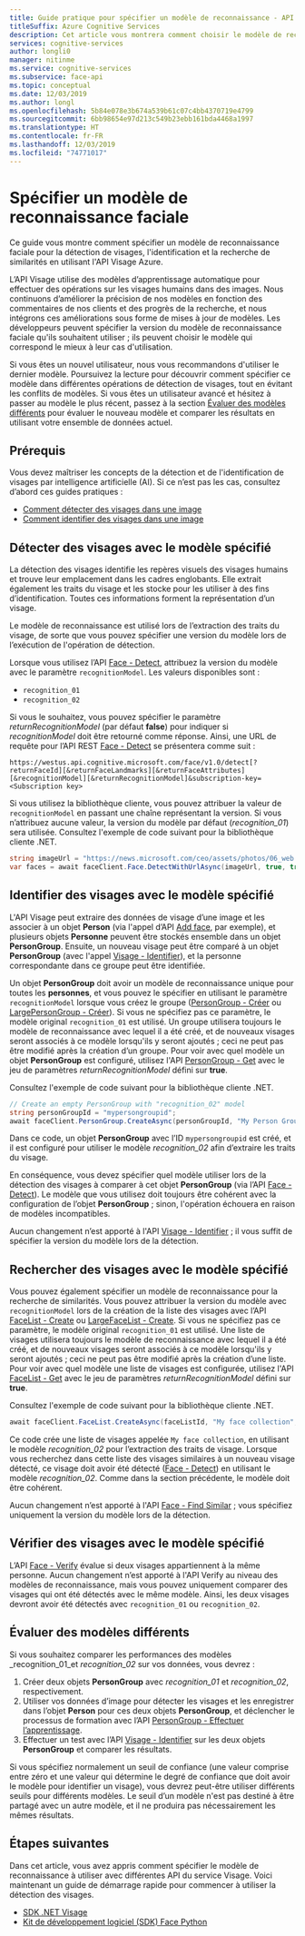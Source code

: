 ```yaml
---
title: Guide pratique pour spécifier un modèle de reconnaissance - API Visage
titleSuffix: Azure Cognitive Services
description: Cet article vous montrera comment choisir le modèle de reconnaissance à utiliser avec votre application API Visage Azure.
services: cognitive-services
author: longli0
manager: nitinme
ms.service: cognitive-services
ms.subservice: face-api
ms.topic: conceptual
ms.date: 12/03/2019
ms.author: longl
ms.openlocfilehash: 5b84e078e3b674a539b61c07c4bb4370719e4799
ms.sourcegitcommit: 6bb98654e97d213c549b23ebb161bda4468a1997
ms.translationtype: HT
ms.contentlocale: fr-FR
ms.lasthandoff: 12/03/2019
ms.locfileid: "74771017"
---
```

# <a name="specify-a-face-recognition-model"></a>Spécifier un modèle de reconnaissance faciale

Ce guide vous montre comment spécifier un modèle de reconnaissance faciale pour la détection de visages, l'identification et la recherche de similarités en utilisant l'API Visage Azure.

L’API Visage utilise des modèles d’apprentissage automatique pour effectuer des opérations sur les visages humains dans des images. Nous continuons d’améliorer la précision de nos modèles en fonction des commentaires de nos clients et des progrès de la recherche, et nous intégrons ces améliorations sous forme de mises à jour de modèles. Les développeurs peuvent spécifier la version du modèle de reconnaissance faciale qu'ils souhaitent utiliser ; ils peuvent choisir le modèle qui correspond le mieux à leur cas d'utilisation.

Si vous êtes un nouvel utilisateur, nous vous recommandons d'utiliser le dernier modèle. Poursuivez la lecture pour découvrir comment spécifier ce modèle dans différentes opérations de détection de visages, tout en évitant les conflits de modèles. Si vous êtes un utilisateur avancé et hésitez à passer au modèle le plus récent, passez à la section [Évaluer des modèles différents](#evaluate-different-models) pour évaluer le nouveau modèle et comparer les résultats en utilisant votre ensemble de données actuel.

## <a name="prerequisites"></a>Prérequis

Vous devez maîtriser les concepts de la détection et de l'identification de visages par intelligence artificielle (AI). Si ce n’est pas les cas, consultez d’abord ces guides pratiques :

* [Comment détecter des visages dans une image](HowtoDetectFacesinImage.md)
* [Comment identifier des visages dans une image](HowtoIdentifyFacesinImage.md)

## <a name="detect-faces-with-specified-model"></a>Détecter des visages avec le modèle spécifié

La détection des visages identifie les repères visuels des visages humains et trouve leur emplacement dans les cadres englobants. Elle extrait également les traits du visage et les stocke pour les utiliser à des fins d’identification. Toutes ces informations forment la représentation d’un visage.

Le modèle de reconnaissance est utilisé lors de l’extraction des traits du visage, de sorte que vous pouvez spécifier une version du modèle lors de l’exécution de l'opération de détection.

Lorsque vous utilisez l’API [Face - Detect], attribuez la version du modèle avec le paramètre `recognitionModel`. Les valeurs disponibles sont :

* `recognition_01`
* `recognition_02`

Si vous le souhaitez, vous pouvez spécifier le paramètre _returnRecognitionModel_ (par défaut **false**) pour indiquer si _recognitionModel_ doit être retourné comme réponse. Ainsi, une URL de requête pour l’API REST [Face - Detect] se présentera comme suit :

`https://westus.api.cognitive.microsoft.com/face/v1.0/detect[?returnFaceId][&returnFaceLandmarks][&returnFaceAttributes][&recognitionModel][&returnRecognitionModel]&subscription-key=<Subscription key>`

Si vous utilisez la bibliothèque cliente, vous pouvez attribuer la valeur de `recognitionModel` en passant une chaîne représentant la version.
Si vous n’attribuez aucune valeur, la version du modèle par défaut (_recognition_01_) sera utilisée. Consultez l'exemple de code suivant pour la bibliothèque cliente .NET.

```csharp
string imageUrl = "https://news.microsoft.com/ceo/assets/photos/06_web.jpg";
var faces = await faceClient.Face.DetectWithUrlAsync(imageUrl, true, true, recognitionModel: "recognition_02", returnRecognitionModel: true);
```

## <a name="identify-faces-with-specified-model"></a>Identifier des visages avec le modèle spécifié

L'API Visage peut extraire des données de visage d’une image et les associer à un objet **Person** (via l'appel d’API [Add face](https://westus.dev.cognitive.microsoft.com/docs/services/563879b61984550e40cbbe8d/operations/563879b61984550f3039523b), par exemple), et plusieurs objets **Personne** peuvent être stockés ensemble dans un objet **PersonGroup**. Ensuite, un nouveau visage peut être comparé à un objet **PersonGroup** (avec l'appel [Visage - Identifier]), et la personne correspondante dans ce groupe peut être identifiée.

Un objet **PersonGroup** doit avoir un modèle de reconnaissance unique pour toutes les **personnes**, et vous pouvez le spécifier en utilisant le paramètre `recognitionModel` lorsque vous créez le groupe ([PersonGroup - Créer] ou [LargePersonGroup - Créer]). Si vous ne spécifiez pas ce paramètre, le modèle original `recognition_01` est utilisé. Un groupe utilisera toujours le modèle de reconnaissance avec lequel il a été créé, et de nouveaux visages seront associés à ce modèle lorsqu'ils y seront ajoutés ; ceci ne peut pas être modifié après la création d’un groupe. Pour voir avec quel modèle un objet **PersonGroup** est configuré, utilisez l'API [PersonGroup - Get] avec le jeu de paramètres _returnRecognitionModel_ défini sur **true**.

Consultez l'exemple de code suivant pour la bibliothèque cliente .NET.

```csharp
// Create an empty PersonGroup with "recognition_02" model
string personGroupId = "mypersongroupid";
await faceClient.PersonGroup.CreateAsync(personGroupId, "My Person Group Name", recognitionModel: "recognition_02");
```

Dans ce code, un objet **PersonGroup** avec l’ID `mypersongroupid` est créé, et il est configuré pour utiliser le modèle _recognition_02_ afin d’extraire les traits du visage.

En conséquence, vous devez spécifier quel modèle utiliser lors de la détection des visages à comparer à cet objet **PersonGroup** (via l’API [Face - Detect]). Le modèle que vous utilisez doit toujours être cohérent avec la configuration de l’objet **PersonGroup** ; sinon, l'opération échouera en raison de modèles incompatibles.

Aucun changement n’est apporté à l'API [Visage - Identifier] ; il vous suffit de spécifier la version du modèle lors de la détection.

## <a name="find-similar-faces-with-specified-model"></a>Rechercher des visages avec le modèle spécifié

Vous pouvez également spécifier un modèle de reconnaissance pour la recherche de similarités. Vous pouvez attribuer la version du modèle avec `recognitionModel` lors de la création de la liste des visages avec l’API [FaceList - Create] ou [LargeFaceList - Create]. Si vous ne spécifiez pas ce paramètre, le modèle original `recognition_01` est utilisé. Une liste de visages utilisera toujours le modèle de reconnaissance avec lequel il a été créé, et de nouveaux visages seront associés à ce modèle lorsqu'ils y seront ajoutés ; ceci ne peut pas être modifié après la création d’une liste. Pour voir avec quel modèle une liste de visages est configurée, utilisez l'API [FaceList - Get] avec le jeu de paramètres _returnRecognitionModel_ défini sur **true**.

Consultez l'exemple de code suivant pour la bibliothèque cliente .NET.

```csharp
await faceClient.FaceList.CreateAsync(faceListId, "My face collection", recognitionModel: "recognition_02");
```

Ce code crée une liste de visages appelée `My face collection`, en utilisant le modèle _recognition_02_ pour l’extraction des traits de visage. Lorsque vous recherchez dans cette liste des visages similaires à un nouveau visage détecté, ce visage doit avoir été détecté ([Face - Detect]) en utilisant le modèle _recognition_02_. Comme dans la section précédente, le modèle doit être cohérent.

Aucun changement n’est apporté à l'API [Face - Find Similar] ; vous spécifiez uniquement la version du modèle lors de la détection.

## <a name="verify-faces-with-specified-model"></a>Vérifier des visages avec le modèle spécifié

L’API [Face - Verify] évalue si deux visages appartiennent à la même personne. Aucun changement n’est apporté à l'API Verify au niveau des modèles de reconnaissance, mais vous pouvez uniquement comparer des visages qui ont été détectés avec le même modèle. Ainsi, les deux visages devront avoir été détectés avec `recognition_01` ou `recognition_02`.

## <a name="evaluate-different-models"></a>Évaluer des modèles différents

Si vous souhaitez comparer les performances des modèles _recognition_01_et _recognition_02_ sur vos données, vous devrez :

1. Créer deux objets **PersonGroup** avec _recognition_01_ et _recognition_02_, respectivement.
1. Utiliser vos données d’image pour détecter les visages et les enregistrer dans l’objet **Person** pour ces deux objets **PersonGroup**, et déclencher le processus de formation avec l’API [PersonGroup - Effectuer l’apprentissage].
1. Effectuer un test avec l’API [Visage - Identifier] sur les deux objets **PersonGroup** et comparer les résultats.

Si vous spécifiez normalement un seuil de confiance (une valeur comprise entre zéro et une valeur qui détermine le degré de confiance que doit avoir le modèle pour identifier un visage), vous devrez peut-être utiliser différents seuils pour différents modèles. Le seuil d’un modèle n'est pas destiné à être partagé avec un autre modèle, et il ne produira pas nécessairement les mêmes résultats.

## <a name="next-steps"></a>Étapes suivantes

Dans cet article, vous avez appris comment spécifier le modèle de reconnaissance à utiliser avec différentes API du service Visage. Voici maintenant un guide de démarrage rapide pour commencer à utiliser la détection des visages.

* [SDK .NET Visage](../Quickstarts/csharp-sdk.md)
* [Kit de développement logiciel (SDK) Face Python](../Quickstarts/python-sdk.md)

[Face - Detect]: https://westus.dev.cognitive.microsoft.com/docs/services/563879b61984550e40cbbe8d
[Face - Find Similar]: https://westus.dev.cognitive.microsoft.com/docs/services/563879b61984550e40cbbe8d/operations/563879b61984550f30395237
[Visage - Identifier]: https://westus.dev.cognitive.microsoft.com/docs/services/563879b61984550e40cbbe8d/operations/563879b61984550f30395239
[Face - Verify]: https://westus.dev.cognitive.microsoft.com/docs/services/563879b61984550e40cbbe8d/operations/563879b61984550f3039523a
[PersonGroup - Créer]: https://westus.dev.cognitive.microsoft.com/docs/services/563879b61984550e40cbbe8d/operations/563879b61984550f30395244
[PersonGroup - Get]: https://westus.dev.cognitive.microsoft.com/docs/services/563879b61984550e40cbbe8d/operations/563879b61984550f30395246
[PersonGroup Person - Add Face]: https://westus.dev.cognitive.microsoft.com/docs/services/563879b61984550e40cbbe8d/operations/563879b61984550f3039523b
[PersonGroup - Effectuer l’apprentissage]: https://westus.dev.cognitive.microsoft.com/docs/services/563879b61984550e40cbbe8d/operations/563879b61984550f30395249
[LargePersonGroup - Créer]: https://westus.dev.cognitive.microsoft.com/docs/services/563879b61984550e40cbbe8d/operations/599acdee6ac60f11b48b5a9d
[FaceList - Create]: https://westus.dev.cognitive.microsoft.com/docs/services/563879b61984550e40cbbe8d/operations/563879b61984550f3039524b
[FaceList - Get]: https://westus.dev.cognitive.microsoft.com/docs/services/563879b61984550e40cbbe8d/operations/563879b61984550f3039524c
[LargeFaceList - Create]: https://westus.dev.cognitive.microsoft.com/docs/services/563879b61984550e40cbbe8d/operations/5a157b68d2de3616c086f2cc
